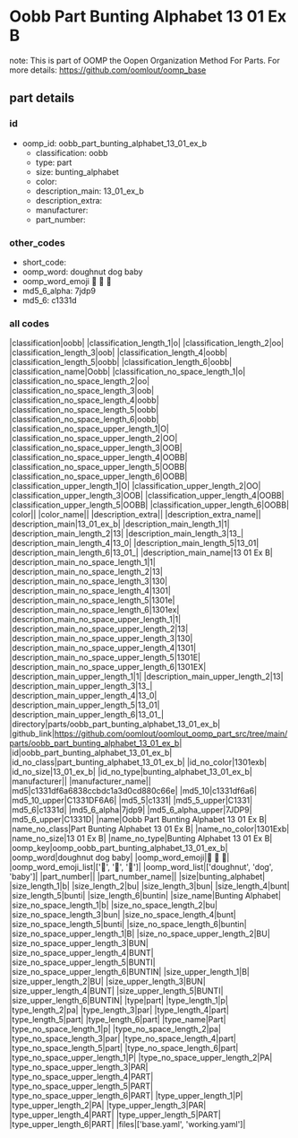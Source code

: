 # Oobb Part Bunting Alphabet 13 01 Ex B  

note: This is part of OOMP the Oopen Organization Method For Parts. For more details: https://github.com/oomlout/oomp_base

##  part details





### id
* oomp_id: oobb_part_bunting_alphabet_13_01_ex_b
  * classification: oobb
  * type: part
  * size: bunting_alphabet
  * color: 
  * description_main: 13_01_ex_b
  * description_extra: 
  * manufacturer: 
  * part_number: 

### other_codes
* short_code: 
* oomp_word: doughnut dog baby
* oomp_word_emoji :doughnut: :dog: :baby:
* md5_6_alpha: 7jdp9
* md5_6: c1331d

### all codes 
|classification|oobb|
|classification_length_1|o|
|classification_length_2|oo|
|classification_length_3|oob|
|classification_length_4|oobb|
|classification_length_5|oobb|
|classification_length_6|oobb|
|classification_name|Oobb|
|classification_no_space_length_1|o|
|classification_no_space_length_2|oo|
|classification_no_space_length_3|oob|
|classification_no_space_length_4|oobb|
|classification_no_space_length_5|oobb|
|classification_no_space_length_6|oobb|
|classification_no_space_upper_length_1|O|
|classification_no_space_upper_length_2|OO|
|classification_no_space_upper_length_3|OOB|
|classification_no_space_upper_length_4|OOBB|
|classification_no_space_upper_length_5|OOBB|
|classification_no_space_upper_length_6|OOBB|
|classification_upper_length_1|O|
|classification_upper_length_2|OO|
|classification_upper_length_3|OOB|
|classification_upper_length_4|OOBB|
|classification_upper_length_5|OOBB|
|classification_upper_length_6|OOBB|
|color||
|color_name||
|description_extra||
|description_extra_name||
|description_main|13_01_ex_b|
|description_main_length_1|1|
|description_main_length_2|13|
|description_main_length_3|13_|
|description_main_length_4|13_0|
|description_main_length_5|13_01|
|description_main_length_6|13_01_|
|description_main_name|13 01 Ex B|
|description_main_no_space_length_1|1|
|description_main_no_space_length_2|13|
|description_main_no_space_length_3|130|
|description_main_no_space_length_4|1301|
|description_main_no_space_length_5|1301e|
|description_main_no_space_length_6|1301ex|
|description_main_no_space_upper_length_1|1|
|description_main_no_space_upper_length_2|13|
|description_main_no_space_upper_length_3|130|
|description_main_no_space_upper_length_4|1301|
|description_main_no_space_upper_length_5|1301E|
|description_main_no_space_upper_length_6|1301EX|
|description_main_upper_length_1|1|
|description_main_upper_length_2|13|
|description_main_upper_length_3|13_|
|description_main_upper_length_4|13_0|
|description_main_upper_length_5|13_01|
|description_main_upper_length_6|13_01_|
|directory|parts/oobb_part_bunting_alphabet_13_01_ex_b|
|github_link|https://github.com/oomlout/oomlout_oomp_part_src/tree/main/parts/oobb_part_bunting_alphabet_13_01_ex_b|
|id|oobb_part_bunting_alphabet_13_01_ex_b|
|id_no_class|part_bunting_alphabet_13_01_ex_b|
|id_no_color|1301exb|
|id_no_size|13_01_ex_b|
|id_no_type|bunting_alphabet_13_01_ex_b|
|manufacturer||
|manufacturer_name||
|md5|c1331df6a6838ccbdc1a3d0cd880c66e|
|md5_10|c1331df6a6|
|md5_10_upper|C1331DF6A6|
|md5_5|c1331|
|md5_5_upper|C1331|
|md5_6|c1331d|
|md5_6_alpha|7jdp9|
|md5_6_alpha_upper|7JDP9|
|md5_6_upper|C1331D|
|name|Oobb Part Bunting Alphabet 13 01 Ex B|
|name_no_class|Part Bunting Alphabet 13 01 Ex B|
|name_no_color|1301Exb|
|name_no_size|13 01 Ex B|
|name_no_type|Bunting Alphabet 13 01 Ex B|
|oomp_key|oomp_oobb_part_bunting_alphabet_13_01_ex_b|
|oomp_word|doughnut dog baby|
|oomp_word_emoji|:doughnut: :dog: :baby:|
|oomp_word_emoji_list|[':doughnut:', ':dog:', ':baby:']|
|oomp_word_list|['doughnut', 'dog', 'baby']|
|part_number||
|part_number_name||
|size|bunting_alphabet|
|size_length_1|b|
|size_length_2|bu|
|size_length_3|bun|
|size_length_4|bunt|
|size_length_5|bunti|
|size_length_6|buntin|
|size_name|Bunting Alphabet|
|size_no_space_length_1|b|
|size_no_space_length_2|bu|
|size_no_space_length_3|bun|
|size_no_space_length_4|bunt|
|size_no_space_length_5|bunti|
|size_no_space_length_6|buntin|
|size_no_space_upper_length_1|B|
|size_no_space_upper_length_2|BU|
|size_no_space_upper_length_3|BUN|
|size_no_space_upper_length_4|BUNT|
|size_no_space_upper_length_5|BUNTI|
|size_no_space_upper_length_6|BUNTIN|
|size_upper_length_1|B|
|size_upper_length_2|BU|
|size_upper_length_3|BUN|
|size_upper_length_4|BUNT|
|size_upper_length_5|BUNTI|
|size_upper_length_6|BUNTIN|
|type|part|
|type_length_1|p|
|type_length_2|pa|
|type_length_3|par|
|type_length_4|part|
|type_length_5|part|
|type_length_6|part|
|type_name|Part|
|type_no_space_length_1|p|
|type_no_space_length_2|pa|
|type_no_space_length_3|par|
|type_no_space_length_4|part|
|type_no_space_length_5|part|
|type_no_space_length_6|part|
|type_no_space_upper_length_1|P|
|type_no_space_upper_length_2|PA|
|type_no_space_upper_length_3|PAR|
|type_no_space_upper_length_4|PART|
|type_no_space_upper_length_5|PART|
|type_no_space_upper_length_6|PART|
|type_upper_length_1|P|
|type_upper_length_2|PA|
|type_upper_length_3|PAR|
|type_upper_length_4|PART|
|type_upper_length_5|PART|
|type_upper_length_6|PART|
|files|['base.yaml', 'working.yaml']|
